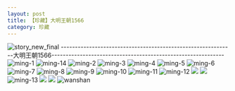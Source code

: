 ```yaml
---
layout: post
title: 【珍藏】大明王朝1566
category: 珍藏
---
```

![story_new_final](http://r8s97vm6g.hd-bkt.clouddn.com/img/story_new_final_0322.png)
-------------------------------------------------------------大明王朝1566-------------------------------------------------------------
![ming-1](http://r8s97vm6g.hd-bkt.clouddn.com/img/ming-1.png)
![ming-14](http://r8s97vm6g.hd-bkt.clouddn.com/img/ming-14.png)
![ming-2](http://r8s97vm6g.hd-bkt.clouddn.com/img/ming-2.png)
![ming-3](http://r8s97vm6g.hd-bkt.clouddn.com/img/ming-3.png)
![ming-4](http://r8s97vm6g.hd-bkt.clouddn.com/img/ming-4.png)
![ming-5](http://r8s97vm6g.hd-bkt.clouddn.com/img/ming-5.png)
![ming-6](http://r8s97vm6g.hd-bkt.clouddn.com/img/ming-6.png)
![ming-7](http://r8s97vm6g.hd-bkt.clouddn.com/img/ming-7.png)
![ming-8](http://r8s97vm6g.hd-bkt.clouddn.com/img/ming-8.png)
![ming-9](http://r8s97vm6g.hd-bkt.clouddn.com/img/ming-9.png)
![ming-10](http://r8s97vm6g.hd-bkt.clouddn.com/img/ming-10.png)
![ming-11](http://r8s97vm6g.hd-bkt.clouddn.com/img/ming-11.png)
![ming-12](http://r8s97vm6g.hd-bkt.clouddn.com/img/ming-12.png)
![](http://r8s97vm6g.hd-bkt.clouddn.com/img/ming-220322-1.png)
![](http://r8s97vm6g.hd-bkt.clouddn.com/img/ming-220322-2.png)
![ming-13](http://r8s97vm6g.hd-bkt.clouddn.com/img/ming-13.png)
![](http://r8s97vm6g.hd-bkt.clouddn.com/img/ming-220325-1.png)
![](http://r8s97vm6g.hd-bkt.clouddn.com/img/ming-220325-2.png)
![wanshan](http://r8s97vm6g.hd-bkt.clouddn.com/img/wanshan.png)




  




